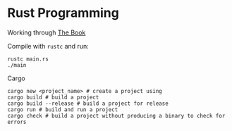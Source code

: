 # Rust Programming

Working through [The Book](https://doc.rust-lang.org/book/)


Compile with `rustc` and run:

```
rustc main.rs
./main
```

Cargo

```
cargo new <project_name> # create a project using
cargo build # build a project
cargo build --release # build a project for release
cargo run # build and run a project
cargo check # build a project without producing a binary to check for errors
```